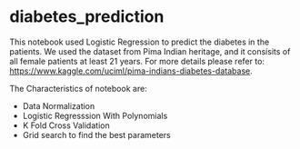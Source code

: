 # diabetes_prediction

This notebook used Logistic Regression to predict the diabetes in the patients. We used the dataset from Pima Indian heritage, and it consisits of all female patients at least 21 years. For more details please refer to: https://www.kaggle.com/uciml/pima-indians-diabetes-database. 

The Characteristics of notebook are:
- Data Normalization
- Logistic Regresssion With Polynomials
- K Fold Cross Validation
- Grid search to find the best parameters
